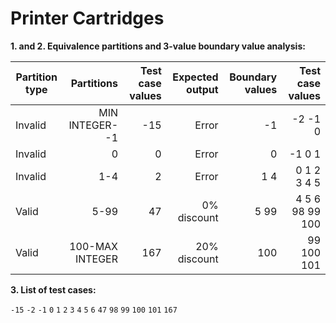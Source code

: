 # Printer Cartridges

**1. and 2. Equivalence partitions and 3-value boundary value analysis:**

| Partition type |      Partitions | Test case values | Expected output | Boundary values | Test case values |
| -------------- | --------------: | ---------------: | --------------: | --------------: | ---------------: |
| Invalid        | MIN INTEGER- -1 |              -15 |           Error |              -1 |          -2 -1 0 |
| Invalid        |               0 |                0 |           Error |               0 |           -1 0 1 |
| Invalid        |             1-4 |                2 |           Error |             1 4 |      0 1 2 3 4 5 |
| Valid          |            5-99 |               47 |     0% discount |            5 99 |  4 5 6 98 99 100 |
| Valid          | 100-MAX INTEGER |              167 |    20% discount |             100 |       99 100 101 |

**3. List of test cases:**

`-15` `-2` `-1` `0` `1` `2` `3` `4` `5` `6` `47` `98` `99` `100` `101` `167`
